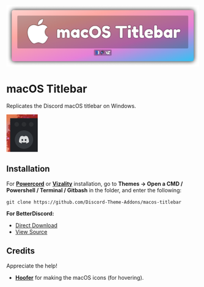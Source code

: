 ![banner](./assets/banner.png)

# macOS Titlebar
Replicates the Discord macOS titlebar on Windows.

![preview](./screenshots/preview.gif)

## Installation
For **[Powercord](http://powercord.dev/)** or **[Vizality](https://vizality.com/)** installation, go to **Themes -> Open a CMD / Powershell / Terminal / Gitbash** in the folder, and enter the following:
```
git clone https://github.com/Discord-Theme-Addons/macos-titlebar
```

**For BetterDiscord:**
- [Direct Download](https://github.com/Discord-Theme-Addons/macos-titlebar/releases/download/1.0.0/macOS-Titlebar.theme.css)
- [View Source](https://discord-theme-addons.github.io/macos-titlebar/src/support/compiled.css)

## Credits
Appreciate the help!
- **[Hoofer](https://github.com/HooferDevelops)** for making the macOS icons (for hovering).